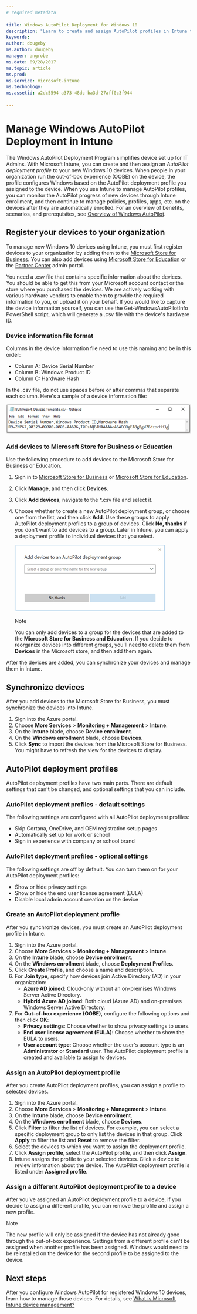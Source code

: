 ```yaml
---
# required metadata

title: Windows AutoPilot Deployment for Windows 10
description: "Learn to create and assign AutoPilot profiles in Intune to control what is included in the set up experience for new Windows 10 devices."
keywords:
author: dougeby
ms.author: dougeby
manager: angrobe
ms.date: 09/28/2017
ms.topic: article
ms.prod:
ms.service: microsoft-intune
ms.technology:
ms.assetid: a2dc5594-a373-48dc-ba3d-27aff0c3f944

---
```


# Manage Windows AutoPilot Deployment in Intune
The Windows AutoPilot Deployment Program simplifies device set up for IT Admins. With Microsoft Intune, you can create and then assign an *AutoPilot deployment profile* to your new Windows 10 devices. When people in your organization run the out-of-box experience (OOBE) on the device, the profile configures Windows based on the AutoPilot deployment profile you assigned to the device. When you use Intune to manage AutoPilot profiles, you can monitor the AutoPilot progress of new devices through Intune enrollment, and then continue to manage policies, profiles, apps, etc. on the devices after they are automatically enrolled. For an overview of benefits, scenarios, and prerequisites, see [Overview of Windows AutoPilot](https://docs.microsoft.com/windows/deployment/windows-10-auto-pilot). 

## Register your devices to your organization 
To manage new Windows 10 devices using Intune, you must first register devices to your organization by adding them to the [Microsoft Store for Business](http://businessstore.microsoft.com). You can also add devices using [Microsoft Store for Education](https://educationstore.microsoft.com) or the [Partner Center](https://msdn.microsoft.com/partner-center/autopilot) admin portal.   
 
You need a .csv file that contains specific information about the devices. You should be able to get this from your Microsoft account contact or the store where you purchased the devices. We are actively working with various hardware vendors to enable them to provide the required information to you, or upload it on your behalf. If you would like to capture the device information yourself, you can use the Get-WindowsAutoPilotInfo PowerShell script, which will generate a .csv file with the device's hardware ID.    

### Device information file format
Columns in the device information file need to use this naming and be in this order:
- Column A: Device Serial Number
- Column B: Windows Product ID 
- Column C: Hardware Hash    
    
In the .csv file, do not use spaces before or after commas that separate each column. Here's a sample of a device information file:

![Notepad file showing example entries for Column A (Device Serial Number), Column B (Windows Product ID), and Column C (Hardware Hash).](./media/autopilot-csv.png)

### Add devices to Microsoft Store for Business or Education
Use the following procedure to add devices to the Microsoft Store for Business or Education.    
1. Sign in to [Microsoft Store for Business](http://businessstore.microsoft.com) or [Microsoft Store for Education](https://educationstore.microsoft.com). 
2. Click **Manage**, and then click **Devices**.
3. Click **Add devices**, navigate to the *.csv file and select it. 
4. Choose whether to create a new AutoPilot deployment group, or choose one from the list, and then click **Add**. Use these groups to apply AutoPilot deployment profiles to a group of devices. Click **No, thanks** if you don't want to add devices to a group. Later in Intune, you can apply a deployment profile to individual devices that you select.   

   ![Screenshot of Add devices to a group dialog. You can create a new group, or select a current group.](./media/autopilot-add-devices.png)    

    > [!NOTE]
    > You can only add devices to a group for the devices that are added to the **Microsoft Store for Business and Education**. If you decide to reorganize devices into different groups, you'll need to delete them from **Devices** in the Microsoft store, and then add them again.    

After the devices are added, you can synchronize your devices and manage them in Intune. 

## Synchronize devices
After you add devices to the Microsoft Store for Business, you must synchronize the devices into Intune. 

1. Sign into the Azure portal.
2. Choose **More Services** > **Monitoring + Management** > **Intune**.
3. On the **Intune** blade, choose **Device enrollment**.
4. On the **Windows enrollment** blade, choose **Devices**.
5. Click **Sync** to import the devices from the Microsoft Store for Business. You might have to refresh the view for the devices to display. 


## AutoPilot deployment profiles
AutoPilot deployment profiles have two main parts. There are default settings that can't be changed, and optional settings that you can include. 

### AutoPilot deployment profiles - default settings
The following settings are configured with all AutoPilot deployment profiles:
- Skip Cortana, OneDrive, and OEM registration setup pages
- Automatically set up for work or school
- Sign in experience with company or school brand 

### AutoPilot deployment profiles - optional settings
The following settings are off by default. You can turn them on for your AutoPilot deployment profiles:
- Show or hide privacy settings
- Show or hide the end user license agreement (EULA)
- Disable local admin account creation on the device

### Create an AutoPilot deployment profile
After you synchronize devices, you must create an AutoPilot deployment profile in Intune.
1. Sign into the Azure portal.
2. Choose **More Services** > **Monitoring + Management** > **Intune**.
3. On the **Intune** blade, choose **Device enrollment**.
4. On the **Windows enrollment** blade, choose **Deployment Profiles**.
5. Click **Create Profile**, and choose a name and description. 
6. For **Join type**, specify how devices join Active Directory (AD) in your organization:
   - **Azure AD joined**: Cloud-only without an on-premises Windows Server Active Directory.​
   - **Hybrid Azure AD joined**: Both cloud (Azure AD) and on-premises Windows Server Active Directory.
7. For **Out-of-box experience (OOBE)**, configure the following options and then click **OK**: 
   - **Privacy settings**: Choose whether to show privacy settings to users. 
   - **End user license agreement (EULA)**: Choose whether to show the EULA to users.
   - **User account type**: Choose whether the user's account type is an **Administrator** or **Standard** user.
The AutoPilot deployment profile is created and available to assign to devices.

### Assign an AutoPilot deployment profile
After you create AutoPilot deployment profiles, you can assign a profile to selected devices. 

1. Sign into the Azure portal.
2. Choose **More Services** > **Monitoring + Management** > **Intune**.
3. On the **Intune** blade, choose **Device enrollment**.
4. On the **Windows enrollment** blade, choose **Devices**.
5. Click **Filter** to filter the list of devices. For example, you can select a specific deployment group to only list the devices in that group. Click **Apply** to filter the list and **Reset** to remove the filter. 
6. Select the devices to which you want to assign the deployment profile.
7. Click **Assign profile**, select the AutoPilot profile, and then click **Assign**. 
8. Intune assigns the profile to your selected devices. Click a device to review information about the device. The AutoPilot deployment profile is listed under **Assigned profile**.  

### Assign a different AutoPilot deployment profile to a device
After you've assigned an AutoPilot deployment profile to a device, if you decide to assign a different profile, you can remove the profile and assign a new profile. 

> [!NOTE]
> The new profile will only be assigned if the device has not already gone through the out-of-box experience. Settings from a different profile can't be assigned when another profile has been assigned. Windows would need to be reinstalled on the device for the second profile to be assigned to the device. 

## Next steps
After you configure Windows AutoPilot for registered Windows 10 devices, learn how to manage those devices. For details, see [What is Microsoft Intune device management?](https://docs.microsoft.com/intune/device-management)